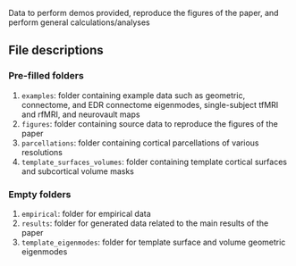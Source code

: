 Data to perform demos provided, reproduce the figures of the paper, and perform general calculations/analyses 

## File descriptions

### Pre-filled folders
1. `examples`: folder containing example data such as geometric, connectome, and EDR connectome eigenmodes, single-subject tfMRI and rfMRI, and neurovault maps
2. `figures`: folder containing source data to reproduce the figures of the paper
3. `parcellations`: folder containing cortical parcellations of various resolutions
4. `template_surfaces_volumes`: folder containing template cortical surfaces and subcortical volume masks

### Empty folders
1. `empirical`: folder for empirical data
2. `results`: folder for generated data related to the main results of the paper
3. `template_eigenmodes`: folder for template surface and volume geometric eigenmodes
